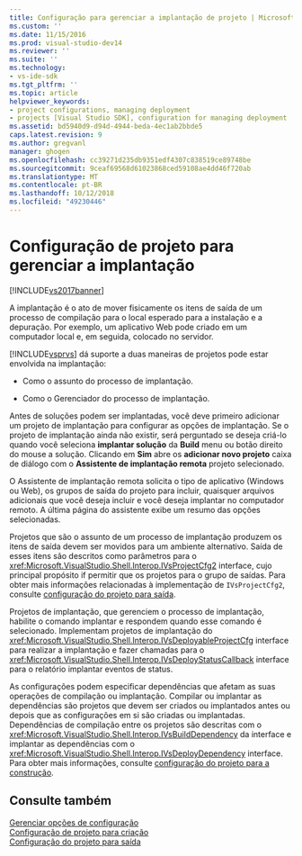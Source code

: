 ```yaml
---
title: Configuração para gerenciar a implantação de projeto | Microsoft Docs
ms.custom: ''
ms.date: 11/15/2016
ms.prod: visual-studio-dev14
ms.reviewer: ''
ms.suite: ''
ms.technology:
- vs-ide-sdk
ms.tgt_pltfrm: ''
ms.topic: article
helpviewer_keywords:
- project configurations, managing deployment
- projects [Visual Studio SDK], configuration for managing deployment
ms.assetid: bd5940d9-d94d-4944-beda-4ec1ab2bbde5
caps.latest.revision: 9
ms.author: gregvanl
manager: ghogen
ms.openlocfilehash: cc39271d235db9351edf4307c838519ce89748be
ms.sourcegitcommit: 9ceaf69568d61023868ced59108ae4dd46f720ab
ms.translationtype: MT
ms.contentlocale: pt-BR
ms.lasthandoff: 10/12/2018
ms.locfileid: "49230446"
---
```

# <a name="project-configuration-for-managing-deployment"></a>Configuração de projeto para gerenciar a implantação
[!INCLUDE[vs2017banner](../../includes/vs2017banner.md)]

A implantação é o ato de mover fisicamente os itens de saída de um processo de compilação para o local esperado para a instalação e a depuração. Por exemplo, um aplicativo Web pode criado em um computador local e, em seguida, colocado no servidor.  
  
 [!INCLUDE[vsprvs](../../includes/vsprvs-md.md)] dá suporte a duas maneiras de projetos pode estar envolvida na implantação:  
  
-   Como o assunto do processo de implantação.  
  
-   Como o Gerenciador do processo de implantação.  
  
 Antes de soluções podem ser implantadas, você deve primeiro adicionar um projeto de implantação para configurar as opções de implantação. Se o projeto de implantação ainda não existir, será perguntado se deseja criá-lo quando você seleciona **implantar solução** da **Build** menu ou botão direito do mouse a solução. Clicando em **Sim** abre os **adicionar novo projeto** caixa de diálogo com o **Assistente de implantação remota** projeto selecionado.  
  
 O Assistente de implantação remota solicita o tipo de aplicativo (Windows ou Web), os grupos de saída do projeto para incluir, quaisquer arquivos adicionais que você deseja incluir e você deseja implantar no computador remoto. A última página do assistente exibe um resumo das opções selecionadas.  
  
 Projetos que são o assunto de um processo de implantação produzem os itens de saída devem ser movidos para um ambiente alternativo. Saída de esses itens são descritos como parâmetros para o <xref:Microsoft.VisualStudio.Shell.Interop.IVsProjectCfg2> interface, cujo principal propósito if permitir que os projetos para o grupo de saídas. Para obter mais informações relacionadas à implementação de `IVsProjectCfg2`, consulte [configuração do projeto para saída](../../extensibility/internals/project-configuration-for-output.md).  
  
 Projetos de implantação, que gerenciem o processo de implantação, habilite o comando implantar e respondem quando esse comando é selecionado. Implementam projetos de implantação do <xref:Microsoft.VisualStudio.Shell.Interop.IVsDeployableProjectCfg> interface para realizar a implantação e fazer chamadas para o <xref:Microsoft.VisualStudio.Shell.Interop.IVsDeployStatusCallback> interface para o relatório implantar eventos de status.  
  
 As configurações podem especificar dependências que afetam as suas operações de compilação ou implantação. Compilar ou implantar as dependências são projetos que devem ser criados ou implantados antes ou depois que as configurações em si são criadas ou implantadas. Dependências de compilação entre os projetos são descritas com o <xref:Microsoft.VisualStudio.Shell.Interop.IVsBuildDependency> da interface e implantar as dependências com o <xref:Microsoft.VisualStudio.Shell.Interop.IVsDeployDependency> interface. Para obter mais informações, consulte [configuração do projeto para a construção](../../extensibility/internals/project-configuration-for-building.md).  
  
## <a name="see-also"></a>Consulte também  
 [Gerenciar opções de configuração](../../extensibility/internals/managing-configuration-options.md)   
 [Configuração de projeto para criação](../../extensibility/internals/project-configuration-for-building.md)   
 [Configuração do projeto para saída](../../extensibility/internals/project-configuration-for-output.md)

